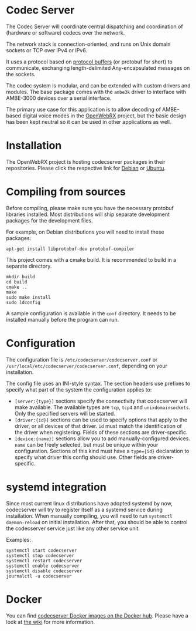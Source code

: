 # Codec Server

The Codec Server will coordinate central dispatching and coordination of (hardware or software) codecs over the network.

The network stack is connection-oriented, and runs on Unix domain sockets or TCP over IPv4 or IPv6.

It uses a protocol based on [protocol buffers](https://developers.google.com/protocol-buffers) (or protobuf for short) to communicate, exchanging length-delimited Any-encapsulated messages on the sockets.

The codec system is modular, and can be extended with custom drivers and modules. The base package comes with the `ambe3k` driver to interface with AMBE-3000 devices over a serial interface.

The primary use case for this application is to allow decoding of AMBE-based digital voice modes in the [OpenWebRX](https://www.openwebrx.de) project, but the basic design has been kept neutral so it can be used in other applications as well.

# Installation

The OpenWebRX project is hosting codecserver packages in their repositories. Please click the respective link for [Debian](https://www.openwebrx.de/download/debian.php) or [Ubuntu](https://www.openwebrx.de/download/ubuntu.php). 

# Compiling from sources

Before compiling, please make sure you have the necessary protobuf libraries installed. Most distributions will ship separate development packages for the development files.

For example, on Debian distributions you will need to install these packages:

```
apt-get install libprotobuf-dev protobuf-compiler
```

This project comes with a cmake build. It is recommended to build in a separate directory.

```
mkdir build
cd build
cmake ..
make
sudo make install
sudo ldconfig
```

A sample configuration is available in the `conf` directory. It needs to be installed manually before the program can run.

# Configuration

The configuration file is `/etc/codecserver/codecserver.conf` or `/usr/local/etc/codecserver/codecserver.conf`, depending on your installation.

The config file uses an INI-style syntax. The section headers use prefixes to specify what part of the system the configuration applies to:

* `[server:{type}]` sections specify the connectivity that codecserver will make available. The available types are `tcp`, `tcp4` and `unixdomainsockets`. Only the specified servers will be started.
* `[driver:{id}]` sections can be used to specify options that apply to the driver, or all devices of that driver. `id` must match the identification of the driver when registering. Fields of these sections are driver-specific.
* `[device:{name}]` sections allow you to add manually-configured devices. `name` can be freely selected, but must be unique within your configuration. Sections of this kind must have a `type={id}` declaration to specify what driver this config should use. Other fields are driver-specific.

# systemd integration

Since most current linux distributions have adopted systemd by now, codecserver will try to register itself as a systemd service during installation. When manually compiling, you will need to run `systemctl daemon-reload` on initial installation. After that, you should be able to control the codecserver service just like any other service unit.

Examples:

```
systemctl start codecserver
systemctl stop codecserver
systemctl restart codecserver
systemctl enable codecserver
systemctl disable codecserver
journalctl -u codecserver
```

# Docker

You can find [codecserver Docker images on the Docker hub](https://hub.docker.com/r/jketterl/codecserver). Please have a look at [the wiki](https://github.com/jketterl/codecserver/wiki/Docker) for more information.